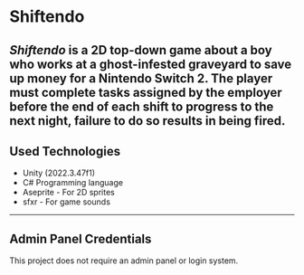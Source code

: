 # Shiftendo

*Shiftendo* is a 2D top-down game about a boy who works at a ghost-infested graveyard to save up money for a Nintendo Switch 2. The player must complete tasks assigned by the employer before the end of each shift to progress to the next night, failure to do so results in being fired.
---
## Used Technologies
- Unity (2022.3.47f1)
- C# Programming language
- Aseprite - For 2D sprites
- sfxr - For game sounds
---
## Admin Panel Credentials
This project does not require an admin panel or login system.
